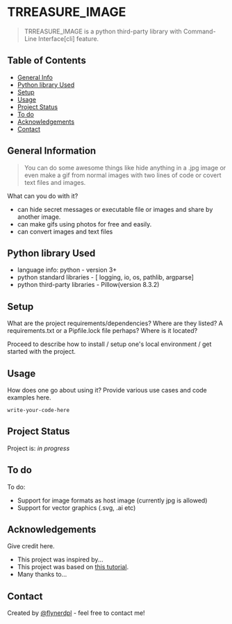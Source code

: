 
# TRREASURE_IMAGE
> TRREASURE_IMAGE is a python third-party library  with Command-Line Interface[cli] feature.



## Table of Contents
* [General Info](#general-information)
* [Python library Used](#Python-library-used)
* [Setup](#setup)
* [Usage](#usage)
* [Project Status](#project-status)
* [To do](#to_do)
* [Acknowledgements](#acknowledgements)
* [Contact](#contact)
<!-- * [License](#license) -->


## General Information
>You can do some awesome things like hide anything in a .jpg image or
>even make a gif from normal images with two lines of code or covert text files and images.

What can you do with it?
- can hide secret messages or executable file or images and share by another image.
- can make gifs using photos for free and easily.
- can convert images and text files
<!-- You don't have to answer all the questions - just the ones relevant to your project. -->


## Python library Used
- language info: python - version 3+
- python standard libraries - [ logging, io, os, pathlib, argparse]
- python third-party libraries - Pillow(version 8.3.2)


## Setup
What are the project requirements/dependencies? Where are they listed? A requirements.txt or a Pipfile.lock file perhaps? Where is it located?

Proceed to describe how to install / setup one's local environment / get started with the project.


## Usage
How does one go about using it?
Provide various use cases and code examples here.

`write-your-code-here`


## Project Status
Project is: _in progress_


## To do

To do:
- Support for image formats as host image (currently jpg is allowed)
- Support for vector graphics (.svg, .ai etc)


## Acknowledgements
Give credit here.
- This project was inspired by...
- This project was based on [this tutorial](https://www.example.com).
- Many thanks to...


## Contact
Created by [@flynerdpl](https://www.flynerd.pl/) - feel free to contact me!


<!-- Optional -->
<!-- ## License -->
<!-- This project is open source and available under the [... License](). -->

<!-- You don't have to include all sections - just the one's relevant to your project -->

